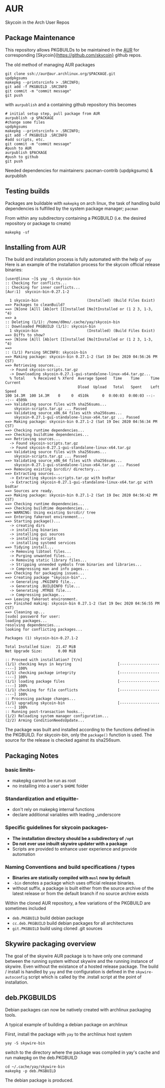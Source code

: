 # AUR

Skycoin in the Arch User Repos


## Package Maintenance

This repository allows PKGBUILDs to be maintained in the [AUR](https://aur.archlinux.org) for corresponding [Skycoin]{https://github.com/skycoin} github repos.

The old method of managing AUR packages
```
git clone ssh://aur@aur.archlinux.org/$PACKAGE.git
updpkgsums
makepkg --printsrcinfo > .SRCINFO;
git add -f PKGBUILD .SRCINFO
git commit -m "commit message"
git push
```

with `aurpublish` and a containing github repository this becomes

```
# initial setup step, pull package from AUR
aurpublish -p $PACKAGE
#change some files
updpkgsums
makepkg --printsrcinfo > .SRCINFO;
git add -f PKGBUILD .SRCINFO
#add scripts, etc.
git commit -m "commit message"
#push to AUR
aurpublish $PACKAGE
#push to github
git push

```

Needed dependencies for maintainers: pacman-contrib (updpkgsums) & aurpublish

## Testing builds

Packages are buildable with `makepkg` on arch linux, the task of handling build dependencies is fulfilled by the system package manager; `pacman`

From within any subdirectory containing a PKGBUILD (i.e. the desired repository or package to create)
```
makepkg -sf
```

## Installing from AUR

The build and installation process is fully automated with the help of `yay`
Here is an example of the installation process for the skycoin official release binaries:
```
[user@linux ~]$ yay -S skycoin-bin
:: Checking for conflicts...
:: Checking for inner conflicts...
[Aur:1]  skycoin-bin-0.27.1-2

  1 skycoin-bin                      (Installed) (Build Files Exist)
==> Packages to cleanBuild?
==> [N]one [A]ll [Ab]ort [I]nstalled [No]tInstalled or (1 2 3, 1-3, ^4)
==> a
:: Deleting (1/1): /home/d0mo/.cache/yay/skycoin-bin
:: Downloaded PKGBUILD (1/1): skycoin-bin
  1 skycoin-bin                      (Installed) (Build Files Exist)
==> Diffs to show?
==> [N]one [A]ll [Ab]ort [I]nstalled [No]tInstalled or (1 2 3, 1-3, ^4)
==>
:: (1/1) Parsing SRCINFO: skycoin-bin
==> Making package: skycoin-bin 0.27.1-2 (Sat 19 Dec 2020 04:56:26 PM CST)
==> Retrieving sources...
  -> Found skycoin-scripts.tar.gz
  -> Downloading skycoin-0.27.1-gui-standalone-linux-x64.tar.gz...
  % Total    % Received % Xferd  Average Speed   Time    Time     Time  Current
                                 Dload  Upload   Total   Spent    Left  Speed
100 14.3M  100 14.3M    0     0  4510k      0  0:00:03  0:00:03 --:--:-- 4509k
==> Validating source files with sha256sums...
    skycoin-scripts.tar.gz ... Passed
==> Validating source_x86_64 files with sha256sums...
    skycoin-0.27.1-gui-standalone-linux-x64.tar.gz ... Passed
==> Making package: skycoin-bin 0.27.1-2 (Sat 19 Dec 2020 04:56:34 PM CST)
==> Checking runtime dependencies...
==> Checking buildtime dependencies...
==> Retrieving sources...
  -> Found skycoin-scripts.tar.gz
  -> Found skycoin-0.27.1-gui-standalone-linux-x64.tar.gz
==> Validating source files with sha256sums...
    skycoin-scripts.tar.gz ... Passed
==> Validating source_x86_64 files with sha256sums...
    skycoin-0.27.1-gui-standalone-linux-x64.tar.gz ... Passed
==> Removing existing $srcdir/ directory...
==> Extracting sources...
  -> Extracting skycoin-scripts.tar.gz with bsdtar
  -> Extracting skycoin-0.27.1-gui-standalone-linux-x64.tar.gz with bsdtar
==> Sources are ready.
==> Making package: skycoin-bin 0.27.1-2 (Sat 19 Dec 2020 04:56:42 PM CST)
==> Checking runtime dependencies...
==> Checking buildtime dependencies...
==> WARNING: Using existing $srcdir/ tree
==> Entering fakeroot environment...
==> Starting package()...
  -> creating dirs
  -> installing binaries
  -> installing gui sources
  -> installing scripts
  -> installing systemd services
==> Tidying install...
  -> Removing libtool files...
  -> Purging unwanted files...
  -> Removing static library files...
  -> Stripping unneeded symbols from binaries and libraries...
  -> Compressing man and info pages...
==> Checking for packaging issues...
==> Creating package "skycoin-bin"...
  -> Generating .PKGINFO file...
  -> Generating .BUILDINFO file...
  -> Generating .MTREE file...
  -> Compressing package...
==> Leaving fakeroot environment.
==> Finished making: skycoin-bin 0.27.1-2 (Sat 19 Dec 2020 04:56:55 PM CST)
==> Cleaning up...
[sudo] password for user:
loading packages...
resolving dependencies...
looking for conflicting packages...

Packages (1) skycoin-bin-0.27.1-2

Total Installed Size:  21.47 MiB
Net Upgrade Size:       0.00 MiB

:: Proceed with installation? [Y/n]
(1/1) checking keys in keyring                     [----------------------] 100%
(1/1) checking package integrity                   [----------------------] 100%
(1/1) loading package files                        [----------------------] 100%
(1/1) checking for file conflicts                  [----------------------] 100%
:: Processing package changes...
(1/1) upgrading skycoin-bin                        [----------------------] 100%
:: Running post-transaction hooks...
(1/2) Reloading system manager configuration...
(2/2) Arming ConditionNeedsUpdate...
```

The package was built and installed according to the functions defined in the PKGBUILD. For skycoin-bin, only the `package()` function is used. The source for the release is checked against its sha256sum.

## Packaging Notes

### basic limits-

* makepkg cannot be run as root
* no installing into a user's `$HOME` folder

### Standardization and etiquitte-

* don't rely on makepkg internal functions
* declare additional variables with leading _underscore

### Specific guidelines for skycoin packages-

* **The installation directory should be a subdirectory of `/opt`**
* **Do not ever use inbuilt skywire updater with a package**
* Scripts are provided to enhance user experience and provide automation

###  Naming Conventions and build specifications / types

* **Binaries are statically compiled with `musl` now by default**
* `-bin` denotes a package which uses official release binaries.
* without suffix, a package is built either from the source archive of the latest release or from the default branch if no source archive exists

Within the cloned AUR repository, a few variations of the PKGBUILD are sometimes included

* `deb.PKGBUILD` build debian package
* `cc.deb.PKGBUILD` build debian packages for all architectures
* `git.PKGBUILD` build using cloned .git sources

## Skywire packaging overview

The goal of the skywire AUR package is to have only one command between the running system without skywire and the running instance of skywire. Even without the existance of a hosted release package. The build / install is handled by `yay` and the configuration is defined in the `skywire-autoconfig` script which is called by the .install script at the point of installation.

## deb.PKGBUILDS

Debian packages can now be natively created with archlinux packaging tools.

A typical example of building a debian package on archlinux

Fiirst, install the package with `yay` to the archlinux host system
```
yay -S skywire-bin
```

switch to the directory where the package was compiled in yay's cache and run makepkg on the deb.PKGBUILD

```
cd ~/.cache/yay/skywire-bin
makepkg -p deb.PKGBUILD
```
The debian package is produced.
